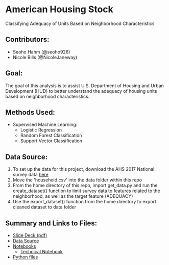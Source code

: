 
# American Housing Stock
Classifying Adequacy of Units Based on Neighborhood Characteristics

Contributors:
 - 
* Seoho Hahm (@seoho926)
* Nicole Bills (@NicoleJaneway)

Goal:
 - 
The goal of this analysis is to assist U.S. Department of Housing and Urban Development (HUD) to better understand the adequacy of housing units based on neighborhood characteristics.
 
Methods Used:
 -
* Supervised Machine Learning:
  * Logistic Regression
  * Random Forest Classification
  * Support Vector Classification

Data Source:
 -
  1. To set up the data for this project, download the AHS 2017 National survey data <a href='http://www2.census.gov/programs-surveys/ahs/2017/AHS%202017%20National%20PUF%20v3.0%20CSV.zip?#'>here</a>
  2. Move the 'household.csv' into the data folder within this repo
  3. From the home directory of this repo, import get_data.py and run the create_dataset() function to limit survey data to features related to the neighborhood, as well as the target feature (ADEQUACY)
  4. Use the export_dataset() function from the home directory to export cleaned dataset to data folder
 
Summary and Links to Files:
 - 
 - <a href='https://github.com/seoho926/us-housing-stock/blob/master/US_housing_stock.pdf'>Slide Deck (pdf)</a>
 - <a href='http://www2.census.gov/programs-surveys/ahs/2017/AHS%202017%20National%20PUF%20v3.0%20CSV.zip?#'>Data Source</a>
 - <a href = 'https://github.com/seoho926/us-housing-stock/tree/master/notebooks'>Notebooks</a>
    - <a href = 'https://github.com/seoho926/us-housing-stock/blob/master/technical_notebook.ipynb'>Technical Notebook</a>
 - <a href='https://github.com/seoho926/us-housing-stock/blob/master/py_files/classification.py'>Python files</a>
